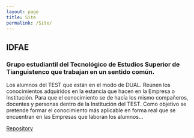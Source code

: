 ```yaml
---
layout: page
title: Site
permalink: /Site/
---
```


## IDFAE

### Grupo estudiantil del Tecnológico de Estudios Superior de Tianguistenco que trabajan en un sentido común.


 Los alumnos del TEST que están en el modo de DUAL. Reúnen los conocimientos adquiridos en la estancia que hacen en la Empresa o Institución. Para que el conocimiento se de hacía los mismo compañeros, docentes y personas dentro de la Institución del TEST. Como objetivo se pretende formar el conocimiento más aplicable en forma real que se encuentran en las Empresas que laboran los alumnos…



[Repository](https://github.com/IDFAE)
